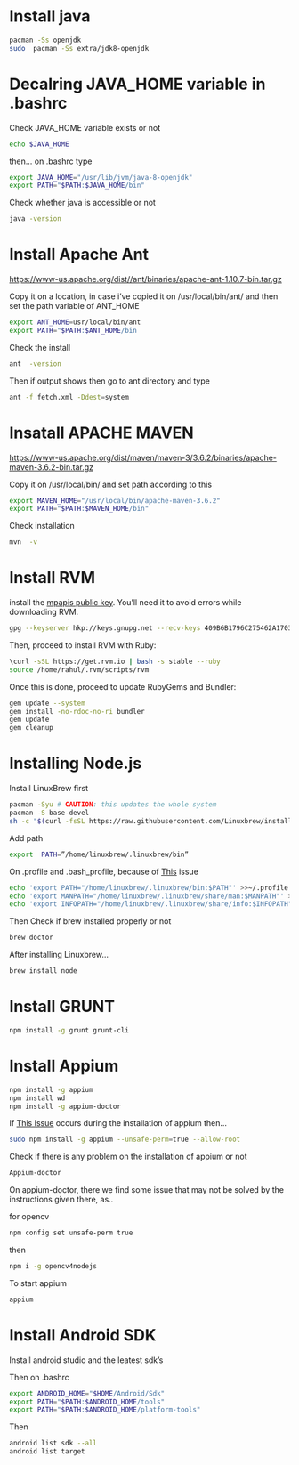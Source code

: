 # Install java
```sh
pacman -Ss openjdk
sudo  pacman -Ss extra/jdk8-openjdk
```

# Decalring JAVA_HOME variable in .bashrc
Check  JAVA_HOME variable exists or not
```sh
echo $JAVA_HOME
```
then... on .bashrc type
```sh
export JAVA_HOME="/usr/lib/jvm/java-8-openjdk"
export PATH="$PATH:$JAVA_HOME/bin"
```
Check whether java is accessible or not
```sh
java -version
```

# Install Apache Ant
https://www-us.apache.org/dist//ant/binaries/apache-ant-1.10.7-bin.tar.gz

Copy it on a location, in case i’ve copied it on /usr/local/bin/ant/ and then set the path variable of ANT_HOME
```sh
export ANT_HOME=usr/local/bin/ant
export PATH="$PATH:$ANT_HOME/bin
```
Check the install
```sh
ant  -version
```
Then if output shows then go to ant directory and type
```sh
ant -f fetch.xml -Ddest=system
```

# Insatall APACHE MAVEN
https://www-us.apache.org/dist/maven/maven-3/3.6.2/binaries/apache-maven-3.6.2-bin.tar.gz

Copy it on /usr/local/bin/ and set path according to this
```sh
export MAVEN_HOME="/usr/local/bin/apache-maven-3.6.2"
export PATH="$PATH:$MAVEN_HOME/bin"
```
Check installation
```sh
mvn  -v
```
# Install RVM
install the [mpapis public key](https://keybase.io/mpapis). You’ll need it to avoid errors while downloading RVM.
```sh
gpg --keyserver hkp://keys.gnupg.net --recv-keys 409B6B1796C275462A1703113804BB82D39DC0E3
```
Then, proceed to install RVM with Ruby:
```sh
\curl -sSL https://get.rvm.io | bash -s stable --ruby
source /home/rahul/.rvm/scripts/rvm
```
Once this is done, proceed to update RubyGems and Bundler:
```sh
gem update --system
gem install -no-rdoc-no-ri bundler
gem update
gem cleanup
```
# Installing Node.js
Install LinuxBrew first
```sh
pacman -Syu # CAUTION: this updates the whole system
pacman -S base-devel
sh -c "$(curl -fsSL https://raw.githubusercontent.com/Linuxbrew/install/master/install.sh)"
```
Add path
```sh
export  PATH=”/home/linuxbrew/.linuxbrew/bin”
```
On .profile and .bash_profile, because of [This](https://github.com/Linuxbrew/brew/issues/711) issue
```sh
echo 'export PATH="/home/linuxbrew/.linuxbrew/bin:$PATH"' >>~/.profile
echo 'export MANPATH="/home/linuxbrew/.linuxbrew/share/man:$MANPATH"' >>~/.profile
echo 'export INFOPATH="/home/linuxbrew/.linuxbrew/share/info:$INFOPATH"' >>~/.profile
```
Then Check if brew installed properly or not
```sh
brew doctor
```
After installing Linuxbrew...
```sh
brew install node
```
# Install GRUNT
```sh
npm install -g grunt grunt-cli
```
# Install Appium
```sh
npm install -g appium
npm install wd
npm install -g appium-doctor
```
If [This Issue](https://stackoverflow.com/questions/50678028/failed-at-the-appium-chromedriver4-0-0-install-script) occurs during the installation of appium then...
```sh
sudo npm install -g appium --unsafe-perm=true --allow-root
```

Check if there is any problem on the installation of appium or not
```sh
Appium-doctor
```

On appium-doctor, there we find some issue that may not be solved by the instructions given there, as..

for opencv
```sh
npm config set unsafe-perm true
```
then
```sh
npm i -g opencv4nodejs
```

To start appium
```sh
appium
```

# Install Android SDK
Install android studio and the leatest sdk’s

Then on .bashrc
```sh
export ANDROID_HOME="$HOME/Android/Sdk"
export PATH="$PATH:$ANDROID_HOME/tools"
export PATH="$PATH:$ANDROID_HOME/platform-tools"
```
Then
```sh
android list sdk --all
android list target
```

